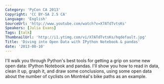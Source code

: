 ```yaml
---
Category: 'PyCon CA 2013'
Copyright: 'CC BY-SA 2.5 CA'
Language: 'English'
SourceUrl: 'http://www.youtube.com/watch?v=X7ATdTvtsKs'
Speakers: [Julia Evans]
Tags: [talk]
ThumbnailUrl: 'http://i1.ytimg.com/vi/X7ATdTvtsKs/hqdefault.jpg'
Title: 'Diving into Open Data with IPython Notebook & pandas'
date: '2013-08-10'
---
```

I'll walk you through Python's best tools for getting a grip on some new open data: IPython Notebook and pandas. I'll show you how to read in data, clean it up, graph it, and draw some conclusions, using some open data about the number of cyclists on Montréal's bike paths as an example.

